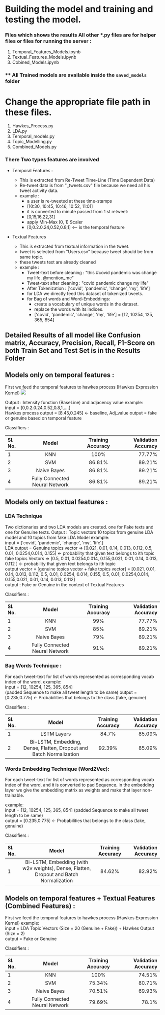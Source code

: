 # Building the model and training and testing the model.

### Files which shows the results All other *.py files are for helper files or files for running the server : 
1. Temporal_Features_Models.ipynb
2. Textual_Features_Models.ipynb
3. Cobined_Models.ipynb

### ** All Trained models are available inside the ```saved_models``` folder

# Change the appropriate file path in these files.
1. Hawkes_Process.py
2. LDA.py
3. Temporal_models.py
4. Topic_Modelling.py
5. Combined_Models.py

### There Two types features are involved
- Temporal Features : 
  - This is extracted from Re-Tweet Time-Line (Time Dependent Data)
  - Re-tweet data is from "<User-ID>_tweets.csv" file because we need all his tweet activity data.
  - example : 
    - a user is re-tweeted at these time-stamps 
    - [10:30, 10:45, 10:46, 10:52, 11:01]
    - it is converted to minute passed from 1 st retweet:
    - [0,15,16,22,31]
    - apply Min-Max (0, 1) Scaler 
    - [0,0.2.0.24,0.52,0.8,1] <-- is the temporal feature
    
- Textual Features
  - This is extracted from textual information in the tweet.
  - tweet is selected from "Users.csv" because tweet should be from same topic.
  - these tweets text are already cleaned
  - example :
    - Tweet-text before cleaning : "this #covid pandemic was change my life. @mention_me"
    - Tweet-text after cleaning : "covid pandemic change my life"
    - After Tokenization : ['covid', 'pandemic', 'change', 'my', 'life']
    - for LDA we directly feed this dataset of tokenized tweets.
    - for Bag of words and Word-Embeddings:
      - create a vocabulary of unique words in the dataset.
      - replace the words with its indices.
      - ['covid', 'pandemic', 'change', 'my', 'life'] = [12, 10254, 125, 365, 854]

## Detailed Results of all model like Confusion matrix, Accuracy, Precision, Recall, F1-Score on both Train Set and Test Set is in the Results Folder


## Models only on temporal features :
First we feed the temporal features to hawkes process (Hawkes Expression Kernel)
![]("hawkes_process.png")

Output : Intensity function (BaseLine) and adjacency value 
example: <br>
input = [0,0.2.0.24,0.52,0.8,1,....] <br>
Hawkes process output = [8.45,0.245] <- baseline, Adj_value
output = fake or genuine based on temporal feature

Classifiers :

| Sl. No. | Model | Training Accuracy | Validation Accuracy |
| :--- | :----: | :----: | ---: |
| 1 | KNN | 100% | 77.77% |
| 2 | SVM | 86.81% | 89.21% |
| 3 | Naive Bayes | 86.81% | 89.21% |
| 4 | Fully Connected Neural Network | 86.81% | 89.21% |

## Models only on textual features :

### LDA Technique
Two dictionaries and two LDA models are created. one for Fake texts and one for Genuine texts. 
Output : Topic vectors 10 topics from genuine LDA model and 10 topics from fake LDA Model
example: <br>
input = ['covid', 'pandemic', 'change', 'my', 'life']<br>
LDA output = Genuine topics vector => [0.021, 0.01, 0.14, 0.013, 0.112, 0.5, 0.01, 0.0254,0.014, 0.155] <- probability that given text belongs to ith topic <br>
           fake topics Vectors => [0.5, 0.01, 0.0254,0.014, 0.155,0.021, 0.01, 0.14, 0.013, 0.112 ] <- probability that given text belongs to ith topic <br>
        output vector = [genuine topics vector + fake topics vector] = [0.021, 0.01, 0.14, 0.013, 0.112, 0.5, 0.01, 0.0254, 0.014, 0.155, 0.5, 0.01, 0.0254,0.014, 0.155,0.021, 0.01, 0.14, 0.013, 0.112] <br>
output : Fake or Genuine in the context of Textual Features

Classifiers :

| Sl. No. | Model | Training Accuracy | Validation Accuracy |
| :--- | :----: | :----: | ---: |
| 1 | KNN | 99% | 77.77% |
| 2 | SVM | 85% | 89.21% |
| 3 | Naive Bayes | 79% | 89.21% |
| 4 | Fully Connected Neural Network  | 91% | 89.21% |

### Bag Words Technique : 
For each tweet-text for list of words represented as corresponding vocab index of the word.
example: <br>
input = [12, 10254, 125, 365, 854] <br> (padded Sequence to make all tweet length to be same)
output = [0.235,0.775] <- Probabilities that belongs to the class (fake, genuine)


Classifiers :

| Sl. No. | Model | Training Accuracy | Validation Accuracy |
| :--- | :----: | :----: | ---: |
| 1 | LSTM Layers | 84.7% | 85.09% |
| 2 | Bi-LSTM, Embedding, Dense, Flatten, Dropout and Batch Normalization | 92.39% | 85.09% |

### Words Embedding Technique (Word2Vec):
For each tweet-text for list of words represented as corresponding vocab index of the word, and it is converted to pad Sequence.
in the embedding layer we give the embedding matrix as weights and make that layer non-trainable.

example: <br>
input = [12, 10254, 125, 365, 854]   (padded Sequence to make all tweet length to be same) <br>
output = [0.235,0.775] <- Probabilities that belongs to the class (fake, genuine)


Classifiers :

| Sl. No. | Model | Training Accuracy | Validation Accuracy |
| :--- | :----: | :----: | ---: |
| 1 | Bi-LSTM, Embedding (with w2v weights), Dense, Flatten, Dropout and Batch Normalization | 84.62% | 82.92% |


## Models on temporal features + Textual Features (Combined Features) :
First we feed the temporal features to hawkes process (Hawkes Expression Kernel)
example: <br>
input = LDA Topic Vectors (Size = 20 (Genuine + Fake)) + Hawkes Output (Size = 2) <br>
output =  Fake or Genuine

Classifiers :

| Sl. No. | Model | Training Accuracy | Validation Accuracy |
| :--- | :----: | :----: | ---: |
| 1 | KNN | 100% | 74.51% |
| 2 | SVM | 75.34% | 80.71% |
| 3 | Naive Bayes | 70.51% | 69.93% |
| 4 | Fully Connected Neural Network | 79.69% | 78.1% |
